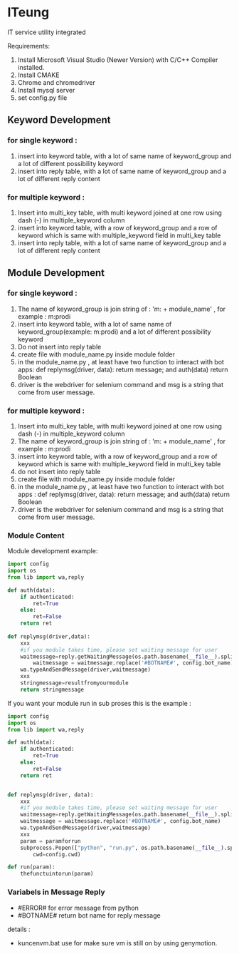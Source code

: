 # ITeung
IT service utility integrated

Requirements: 
1. Install Microsoft Visual Studio (Newer Version) with C/C++ Compiler installed.
2. Install CMAKE
3. Chrome and chromedriver
4. Install mysql server
5. set config.py file

## Keyword Development

### for single keyword : 
1. insert into keyword table, with a lot of same name of keyword_group and a lot of different possibility keyword 
2. insert into reply table, with a lot of same name of keyword_group and a lot of different reply content

### for multiple keyword : 
1. Insert into multi_key table, with multi keyword joined at one row using dash (-) in multiple_keyword column
2. insert into keyword table, with a row of keyword_group and a row of keyword which is same with multiple_keyword field in multi_key table
3. insert into reply table, with a lot of same name of keyword_group and a lot of different reply content

## Module Development

### for single keyword : 
1. The name of keyword_group is join string of : 'm: + module_name' , for example : m:prodi
2. insert into keyword table, with a lot of same name of keyword_group(example: m:prodi) and a lot of different possibility keyword 
3. Do not insert into reply table
4. create file with module_name.py inside module folder
5. in the module_name.py , at least have two function to interact with bot apps: def replymsg(driver, data): return message; and auth(data) return Boolean
6. driver is the webdriver for selenium command and msg is a string that come from user message.

### for multiple keyword : 
1. Insert into multi_key table, with multi keyword joined at one row using dash (-) in multiple_keyword column
2. The name of keyword_group is join string of : 'm: + module_name' , for example : m:prodi
2. insert into keyword table, with a row of keyword_group and a row of keyword which is same with multiple_keyword field in multi_key table
3. do not insert into reply table
4. create file with module_name.py inside module folder
5. in the module_name.py , at least have two function to interact with bot apps : def replymsg(driver, data): return message; and auth(data) return Boolean
6. driver is the webdriver for selenium command and msg is a string that come from user message.

### Module Content
Module development example:

```py
import config
import os
from lib import wa,reply

def auth(data):
	if authenticated:
		ret=True
	else:
		ret=False
	return ret
	
def replymsg(driver,data):
	xxx
	#if you module takes time, please set waiting message for user
	waitmessage=reply.getWaitingMessage(os.path.basename(__file__).split('.')[0])
        waitmessage = waitmessage.replace('#BOTNAME#', config.bot_name)
	wa.typeAndSendMessage(driver,waitmessage)
	xxx
	stringmessage=resultfromyourmodule
	return stringmessage
```

If you want your module run in sub proses this is the example :

```py
import config
import os
from lib import wa,reply

def auth(data):
	if authenticated:
		ret=True
	else:
		ret=False
	return ret


def replymsg(driver, data):
    xxx
	#if you module takes time, please set waiting message for user
	waitmessage=reply.getWaitingMessage(os.path.basename(__file__).split('.')[0])
	waitmessage = waitmessage.replace('#BOTNAME#', config.bot_name)
	wa.typeAndSendMessage(driver,waitmessage)
	xxx
    param = paramforrun
    subprocess.Popen(["python", "run.py", os.path.basename(__file__).split('.')[0],param],
        cwd=config.cwd)

def run(param):
    thefunctuintorun(param)
```

### Variabels in Message Reply
* #ERROR# for error message from python
* #BOTNAME# return bot name for reply message

details :
* kuncenvm.bat use for make sure vm is still on by using genymotion.
